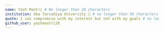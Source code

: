 ```yaml
---
name: Yash Mantri # No longer than 28 characters
institution: Uka Tarsadiya University 🚩 # no longer than 58 characters
quote: I can compromise with my interest but not with my goals # no longer than 100 characters, avoid using quotes(") to guarantee the format remains the same.
github_user: yashmantri20
---
```

